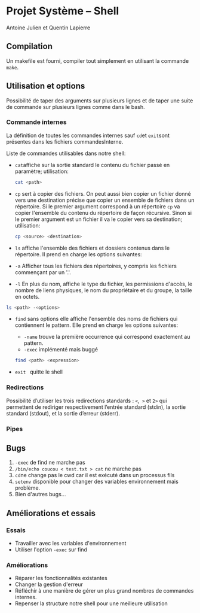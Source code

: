 # Projet Système – Shell

Antoine Julien et Quentin Lapierre

## Compilation

Un makefile est fourni, compiler tout simplement en utilisant la commande `make`.  

## Utilisation et options

Possibilité de taper des arguments sur plusieurs lignes et de taper une suite de commande sur plusieurs lignes comme dans le bash. 

### Commande internes 

La définition de toutes les commandes internes sauf `cd`et `exit`sont présentes dans les fichiers commandesInterne.  

Liste de commandes utilisables dans notre shell: 

- `cat`affiche sur la sortie standard le contenu du fichier passé en paramètre; utilisation:

  ```bash
  cat <path> 
  ```

* `cp` sert à copier des fichiers. On peut aussi bien copier un fichier donné vers une destination précise que copier un ensemble de fichiers dans un répertoire. Si le premier argument correspond à un répertoire `cp` va copier l'ensemble du contenu du répertoire de façon récursive. Sinon si le premier argument est un fichier il va le copier vers sa destination; utilisation:

  ```bash
  cp <source> <destination>
  ```

*  `ls` affiche l'ensemble des fichiers et dossiers contenus dans le répertoire. Il prend en charge les options suivantes:

  * `-a` Afficher tous les fichiers des répertoires, y compris les fichiers commençant par un '.'.
  * `-l`  En  plus  du  nom, affiche le type du fichier, les permissions d'accès, le nombre de liens  physiques, le  nom  du propriétaire et du groupe, la taille en octets.

  ```````bash
  ls <path> -<options>
  ```````

* `find` sans options elle affiche l'ensemble des noms de fichiers qui contiennent le pattern. Elle prend en charge les options suivantes:

  * `-name` trouve la première occurrence qui correspond exactement au pattern.
  * `-exec` implémenté mais buggé

  ```bash
  find <path> <expression>
  ```

* `exit ` quitte le shell

### Redirections 

Possibilité d’utiliser les trois redirections standards : `<`,` >` et `2>` qui permettent de rediriger respectivement l’entrée standard (stdin), la sortie standard (stdout), et la sortie d’erreur (stderr).

### Pipes 

## Bugs

1. `-exec` de find ne marche pas
2. `/bin/echo coucou < test.txt > cat` ne marche pas
3. `cd`ne change pas le cwd car il est exécuté dans un processus fils
4. `setenv` disponible pour changer des variables environnement mais problème.
5. Bien d'autres bugs...

## Améliorations et essais

### Essais

* Travailler avec les variables d'environnement
* Utiliser l'option `-exec` sur find 

### Améliorations

* Réparer les fonctionnalités existantes
* Changer la gestion d'erreur
* Réfléchir à une manière de gérer un plus grand nombres de commandes internes. 
* Repenser la structure notre shell pour une meilleure utilisation




